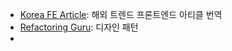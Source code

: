 - [Korea FE Article](https://spicy-lace-142.notion.site/844cd73f347743609129bafc407068fe): 해외 트렌드 프론트엔드 아티클 번역
- [Refactoring Guru](https://refactoring.guru/ko/design-patterns): 디자인 패턴
- 
